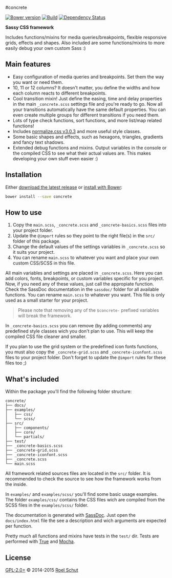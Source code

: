 #concrete

[![Bower version][bower-img]][bower-url]
[![Build][travis-img]][travis-url]
[![Dependency Status][david-img]][david-url]

  [bower-img]: https://img.shields.io/bower/v/concrete.svg
  [bower-url]: https://github.com/roeldev/concrete
  [travis-img]: https://img.shields.io/travis/roeldev/concrete/master.svg
  [travis-url]: https://travis-ci.org/roeldev/concrete
  [david-img]: https://david-dm.org/roeldev/concrete/dev-status.svg
  [david-url]: https://david-dm.org/roeldev/concrete#info=devDependencies

**Sassy CSS framework**

Includes functions/mixins for media queries/breakpoints, flexible responsive grids, effects and shapes. Also included are some functions/mixins to more easily debug your own custom Sass :)

## Main features
- Easy configuration of media queries and breakpoints. Set them the way you want or need them.
- 10, 11 or 12 columns? It doesn't matter, you define the widths and how each column reacts to different breakpoints.
- Cool transition mixin! Just define the easing, time and delay properties in the main `_concrete.scss` settings file and you're ready to go. Now all your transitions automatically have the same default properties. You can even create multiple groups for different transitions if you need them.
- Lots of type check functions, sort functions, and more list/map related functions!
- Includes [normalize.css v3.0.3][url-normalize] and more useful style classes.
- Some basic shapes and effects, such as hexagons, triangles, gradients and fancy text shadows.
- Extended debug functions and mixins. Output variables in the console or the compiled CSS to see what their actual values are. This makes developing your own stuff even easier :)

## Installation
Either [download the latest release][url-project-releases] or [install with Bower][url-bower-install]:
```sh
bower install --save concrete
```

## How to use
1. Copy the `main.scss`, `_concrete.scss` and `_concrete-basics.scss` files into your project folder.
2. Update the `@import` rules so they point to the right file(s) in the `src/` folder of this package.
3. Change the default values of the settings variables in `_concrete.scss` so it suits your project.
4. You can rename `main.scss` to whatever you want and place your own custom CSS/SCSS in this file.

All main variables and settings are placed in `_concrete.scss`. Here you can add colors, fonts, breakpoints, or custom variables specific for you project. Now, if you need any of these values, just call the appropiate function. Check the SassDoc documentation in the `sassdoc/` folder for all available functions.
You can rename `main.scss` to whatever you want. This file is only used as a small starter for your project.
> Please note that removing any of the `$concrete-` prefixed variables will break the framework.

In `_concrete-basics.scss` you can remove (by adding comments) any predefined style classes wich you don't plan to use. This will keep the compiled CSS file cleaner and smaller.

If you plan to use the grid system or the predefined icon fonts functions, you must also copy the `_concrete-grid.scss` and `_concrete-iconfont.scss` files to your project folder. Don't forget to update the `@import` rules for these files too ;)

## What's included
Within the package you'll find the following folder structure:
```
concrete/
├── docs/
├── examples/
│   ├── css/
│   └── scss/
├── src/
│   ├── components/
│   ├── core/
│   └── partials/
├── test/
├── _concrete-basics.scss
├── _concrete-grid.scss
├── _concrete-iconfont.scss
├── _concrete.scss
└── main.scss
```
All framework related sources files are located in the `src/` folder. It is recommended to check the source to see how the framework works from the inside.

In `examples/` and `examples/scss/` you'll find some basic usage examples. The folder `examples/css/` contains the CSS files wich are compiled from the SCSS files in the `examples/scss/` folder.

The documentation is generated with [SassDoc][url-sassdoc]. Just open the `docs/index.html` file the see a description and wich arguments are expected per function.

Pretty much all functions and mixins have tests in the `test/` dir. Tests are performed with [True][url-true] and [Mocha][url-mocha].


## License
[GPL-2.0+](LICENSE) © 2014-2015 [Roel Schut](http://roelschut.nl)


[url-project-main]: https://github.com/roeldev/concrete
[url-project-releases]: https://github.com/roeldev/concrete/releases
[url-normalize]: https://github.com/necolas/normalize.css/
[url-bower-install]: http://bower.io/
[url-sassdoc]: http://sassdoc.com/
[url-true]: http://www.ericsuzanne.com/true/
[url-mocha]: http://mochajs.org/
